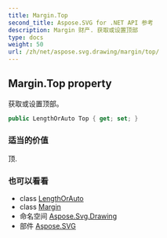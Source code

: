 ```yaml
---
title: Margin.Top
second_title: Aspose.SVG for .NET API 参考
description: Margin 财产. 获取或设置顶部
type: docs
weight: 50
url: /zh/net/aspose.svg.drawing/margin/top/
---
```

## Margin.Top property

获取或设置顶部。

```csharp
public LengthOrAuto Top { get; set; }
```

### 适当的价值

顶.

### 也可以看看

* class [LengthOrAuto](../../lengthorauto/)
* class [Margin](../)
* 命名空间 [Aspose.Svg.Drawing](../../margin/)
* 部件 [Aspose.SVG](../../../)



